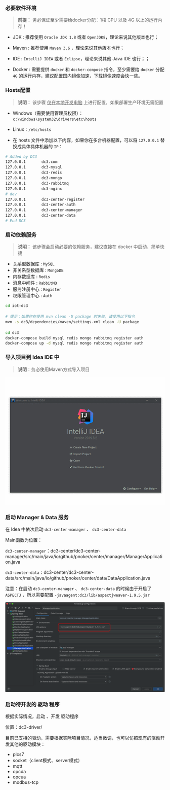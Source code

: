 ### 必要软件环境

> **前提：** 务必保证至少需要给docker分配：1核 CPU 以及 4G 以上的运行内存！

* JDK : 推荐使用 `Oracle JDK 1.8` 或者 `OpenJDK8`，理论来说其他版本也行；

* Maven : 推荐使用 `Maven 3.6` ，理论来说其他版本也行；

* IDE : `IntelliJ IDEA` 或者 `Eclipse`，理论来说其他 Java IDE 也行；；

* Docker : 需要提供 `docker` 和 `docker-compose` 指令，至少需要给 `docker` 分配 `4G` 的运行内存，建议配置国内镜像加速，下载镜像速度会快一些。




### Hosts配置

>  **说明：** 该步骤 <u>仅在本地开发电脑</u> 上进行配置，如果部署生产环境无需配置

- Windows（需要使用管理员权限）：`c:\windows\system32\drivers\etc\hosts`

- Linux：`/etc/hosts` 

- 在 hosts 文件中添加以下内容，如果你在多台机器配置，可以将 `127.0.0.1` 替换成具体具体机器的 `IP`：

```bash
# Added by DC3
127.0.0.1       dc3.com
127.0.0.1       dc3-mysql
127.0.0.1       dc3-redis
127.0.0.1       dc3-mongo
127.0.0.1       dc3-rabbitmq
127.0.0.1       dc3-nginx
# dev
127.0.0.1       dc3-center-register
127.0.0.1       dc3-center-auth
127.0.0.1       dc3-center-manager
127.0.0.1       dc3-center-data
# End DC3
```



### 启动依赖服务

> **说明：** 该步骤会启动必要的依赖服务，建议直接在 docker 中启动，简单快捷

 - 关系型数据库 : `MySQL`
 - 非关系型数据库 : `MongoDB`
 - 内存数据库 : `Redis`
 - 消息中间件 : `RabbitMQ`
 - 服务注册中心 : `Register`
 - 权限管理中心 : `Auth`


```bash
cd iot-dc3

# 提示：如果你在使用 mvn clean -U package 时失败，请使用以下指令
mvn -s dc3/dependencies/maven/settings.xml clean -U package

cd dc3
docker-compose build mysql redis mongo rabbitmq register auth
docker-compose up -d mysql redis mongo rabbitmq register auth
```



### 导入项目到 Idea IDE 中

> **说明**：务必使用Maven方式导入项目

 ![import-dc3](../images/idea/import-dc3.gif)



### 启动 Manager & Data 服务

在 Idea 中依次启动 `dc3-center-manager` 、 `dc3-center-data` 

 Main函数为位置：

 `dc3-center-manager`：dc3-center/dc3-center-manager/src/main/java/io/github/pnoker/center/manager/ManagerApplication.java

 `dc3-center-data`：dc3-center/dc3-center-data/src/main/java/io/github/pnoker/center/data/DataApplication.java


 注意：在启动 `dc3-center-manager` 、 `dc3-center-data` 的时候由于开启了 `ASPECTJ` ，所以需要配置 `-javaagent:dc3/lib/aspectjweaver-1.9.5.jar`

![](../images/idea/aspectj.png)



### 启动待开发的 驱动 程序

 根据实际情况，启动 、开发 驱动程序

 位置：dc3-driver/

 目前已支持的驱动，需要根据实际项目情况，适当微调，也可以仿照现有的驱动开发其他的驱动模块：

 - plcs7
 - socket（client模式、server模式）
 - mqtt
 - opcda
 - opcua
 - modbus-tcp